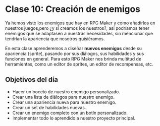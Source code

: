 # Clase 10: Creación de enemigos

Ya hemos visto los enemigos que hay en RPG Maker y como añadirlos en nuestros juegos,pero ¿y si creamos los nuestros?, asi podríamos tener enemigos que se adaptasen a nuestras necesidades, sin mencionar que tendrían la apariencia que nosotros quisiéramos.

En esta clase aprenderemos a diseñar **nuevos enemigos** desde su apariencia (sprite), pasando por sus diálogos, sus habilidades y sus funciones en general. Para esto RPG Maker nos brinda multitud de herramientas, como un editor de sprites, un editor de recompensas, etc.

## Objetivos del día

- Hacer un boceto de nuestro enemigo personalizado.
- Crear una lista de diálogos para nuestro enemigo.
- Crear una apariencia nueva para nuestro enemigo.
- Crear un set de habilidades nuevas.
- Crear un enemigo completo con un botín personalizado.
- Implementar todo lo aprendido a nuestro proyecto principal.